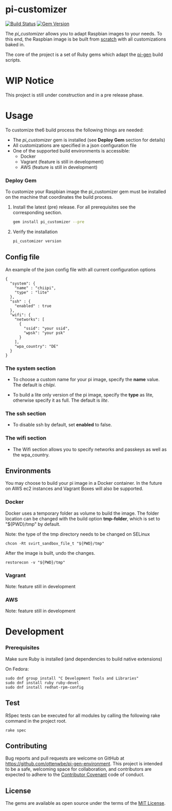# pi-customizer

[![Build Status](https://travis-ci.org/ottenwbe/pi-gen-environment.svg?branch=master)](https://travis-ci.org/ottenwbe/pi-gen-environment)
[![Gem Version](https://badge.fury.io/rb/pi_customizer.svg)](https://badge.fury.io/rb/pi_customizer)

The _pi_customizer_ allows you to adapt Raspbian images to your needs.
To this end, the Raspbian image is be built from [scratch](https://github.com/ottenwbe/pi-gen.git) 
with all customizations baked in.

The core of the project is a set of Ruby gems which adapt the [pi-gen](https://github.com/RPi-Distro/pi-gen) build scripts.

# WIP Notice

This project is still under construction and in a pre release phase.

# Usage

To customize the6 build process the following things are needed:
* The _pi_customizer_ gem is installed (see __Deploy Gem__ section for details)
* All customizations are specified in a json configuration file 
* One of the supported build environments is accessible: 
    * Docker  
    * Vagrant (feature is still in development)
    * AWS (feature is still in development)

### Deploy Gem

To customize your Raspbian image the pi_customizer gem must be installed on the machine that coordinates the build process.

1. Install the latest (pre) release. For all prerequisites see the corresponding section. 

    ```bash
    gem install pi_customizer --pre
    ```
    
1. Verify the installation
    
    ```bash
    pi_customizer version
    ```

## Config file

An example of the json config file with all current configuration options

    {
      "system": {
        "name" : "chiipi",
        "type" : "lite"
      },
      "ssh" : {
        "enabled" : true
      },
      "wifi": {
        "networks": [
          {
            "ssid": "your ssid",
            "wpsk": "your psk"
          }
        ],
        "wpa_country": "DE"
      }
    }

### The system section

* To choose a custom name for your pi image, specify the __name__ value. The default is _chiipi_.

* To build a lite only version of the pi image, specify the __type__ as lite, otherwise specify it as full. The default is _lite_.

### The ssh section

* To disable ssh by default, set __enabled__ to false.

### The wifi section

* The Wifi section allows you to specify networks and passkeys as well as the wpa_country.

## Environments

You may choose to build your pi image in a Docker container.
In the future on AWS ec2 instances and Vagrant Boxes will also be supported.

### Docker

Docker uses a temporary folder as volume to build the image. 
The folder location can be changed with the build option __tmp-folder__, which is set to "${PWD}/tmp" by default.

Note: the type of the tmp directory needs to be changed on SELinux

    chcon -Rt svirt_sandbox_file_t "${PWD}/tmp"
    
After the image is built, undo the changes.    
    
    restorecon -v "${PWD}/tmp"

### Vagrant

Note: feature still in development

### AWS

Note: feature still in development

# Development

### Prerequisites

Make sure Ruby is installed (and dependencies to build native extensions)

On Fedora:


    sudo dnf group install "C Development Tools and Libraries"
    sudo dnf install ruby ruby-devel     
    sudo dnf install redhat-rpm-config 
    
## Test

RSpec tests can be executed for all modules by calling the following rake command in the project root.

    rake spec
    
## Contributing

Bug reports and pull requests are welcome on GitHub at https://github.com/ottenwbe/pi-gen-environment. This project is intended to be a safe, welcoming space for collaboration, and contributors are expected to adhere to the [Contributor Covenant](http://contributor-covenant.org) code of conduct.
    
## License

The gems are available as open source under the terms of the [MIT License](http://opensource.org/licenses/MIT).
    